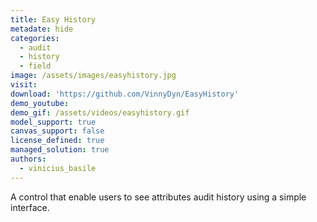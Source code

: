 ```yaml
---
title: Easy History
metadate: hide
categories:
  - audit
  - history
  - field
image: /assets/images/easyhistory.jpg
visit: 
download: 'https://github.com/VinnyDyn/EasyHistory'
demo_youtube:
demo_gif: /assets/videos/easyhistory.gif
model_support: true
canvas_support: false
license_defined: true
managed_solution: true
authors:
  - vinicius_basile
---
```


A control that enable users to see attributes audit history using a simple interface.
